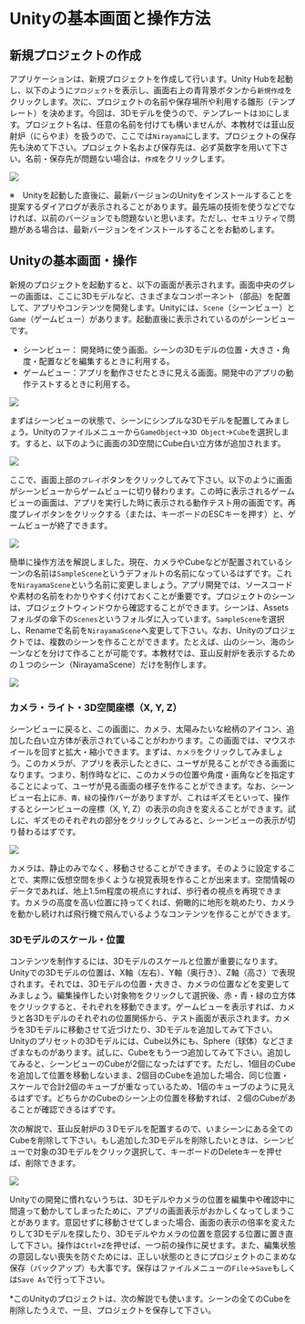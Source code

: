 # Unityの基本画面と操作方法

## 新規プロジェクトの作成
アプリケーションは、新規プロジェクトを作成して行います。Unity Hubを起動し、以下のように`プロジェクト`を表示し、画面右上の青背景ボタンから`新規作成`をクリックします。次に、プロジェクトの名前や保存場所や利用する雛形（テンプレート）を決めます。今回は、3Dモデルを使うので、テンプレートは`3D`にします。プロジェクト名は、任意の名前を付けても構いませんが、本教材では韮山反射炉（にらやま）を扱うので、ここでは`Nirayama`にします。プロジェクトの保存先も決めて下さい。プロジェクト名および保存先は、必ず英数字を用いて下さい。名前・保存先が問題ない場合は、`作成`をクリックします。

![](./img/vr2-1.png)

※　Unityを起動した直後に、最新バージョンのUnityをインストールすることを提案するダイアログが表示されることがあります。最先端の技術を使うなどでなければ、以前のバージョンでも問題ないと思います。ただし、セキュリティで問題がある場合は、最新バージョンをインストールすることをお勧めします。

## Unityの基本画面・操作
新規のプロジェクトを起動すると、以下の画面が表示されます。画面中央のグレーの画面は、ここに3Dモデルなど、さまざまなコンポーネント（部品）を配置して、アプリやコンテンツを開発します。Unityには、`Scene`（シーンビュー）と`Game`（ゲームビュー）があります。起動直後に表示されているのがシーンビューです。

- シーンビュー： 開発時に使う画面。シーンの3Dモデルの位置・大きさ・角度・配置などを編集するときに利用する。
- ゲームビュー：アプリを動作させたときに見える画面。開発中のアプリの動作テストするときに利用する。

![](./img/vr2-2.png)

まずはシーンビューの状態で、シーンにシンプルな3Dモデルを配置してみましょう。Unityのファイルメニューから`GameObject`→`3D Object`→`Cube`を選択します。すると、以下のように画面の3D空間にCube白い立方体が追加されます。

![](./img/vr2-3.png)

ここで、画面上部の`プレイ`ボタンをクリックしてみて下さい。以下のように画面がシーンビューからゲームビューに切り替わります。この時に表示されるゲームビューの画面は、アプリを実行した時に表示される動作テスト用の画面です。再度プレイボタンをクリックする（または、キーボードのESCキーを押す）と、ゲームビューが終了できます。

![](./img/vr2-4.png)

簡単に操作方法を解説しました。現在、カメラやCubeなどが配置されているシーンの名前は`SampleScene`というデフォルトの名前になっているはずです。これを`NirayamaScene`という名前に変更しましょう。アプリ開発では、ソースコードや素材の名前をわかりやすく付けておくことが重要です。プロジェクトのシーンは、プロジェクトウィンドウから確認することができます。シーンは、Assetsフォルダの傘下の`Scenes`というフォルダに入っています。`SampleScene`を選択し、Renameで名前を`NirayamaScene`へ変更して下さい。なお、Unityのプロジェクトでは、複数のシーンを作ることができます。たとえば、山のシーン、海のシーンなどを分けて作ることが可能です。本教材では、韮山反射炉を表示するための１つのシーン（NirayamaScene）だけを制作します。

![](./img/vr2-5.png)

### カメラ・ライト・3D空間座標（X, Y, Z）
シーンビューに戻ると、この画面に、カメラ、太陽みたいな絵柄のアイコン、追加した白い立方体が表示されていることがわかります。この画面では、マウスホイールを回すと拡大・縮小できます。まずは、`カメラ`をクリックしてみましょう。このカメラが、アプリを表示したときに、ユーザが見ることができる画面になります。つまり、制作時などに、このカメラの位置や角度・画角などを指定することによって、ユーザが見る画面の様子を作ることができます。なお、シーンビュー右上に`赤、青、緑`の操作バーがありますが、これはギズモといって、操作するとシーンビューの座標（X, Y, Z）の表示の向きを変えることができます。試しに、ギズモのそれぞれの部分をクリックしてみると、シーンビューの表示が切り替わるはずです。

![](./img/vr2-6.png)

カメラは、静止のみでなく、移動させることができます。そのように設定することで、実際に仮想空間を歩くような視覚表現を作ることが出来ます。空間情報のデータであれば、地上1.5m程度の視点にすれば、歩行者の視点を再現できます。カメラの高度を高い位置に持ってくれば、俯瞰的に地形を眺めたり、カメラを動かし続ければ飛行機で飛んでいるようなコンテンツを作ることができます。


### 3Dモデルのスケール・位置
コンテンツを制作するには、3Dモデルのスケールと位置が重要になります。Unityでの3Dモデルの位置は、X軸（左右）、Y軸（奥行き）、Z軸（高さ）で表現されます。それでは、3Dモデルの位置・大きさ、カメラの位置などを変更してみましょう。編集操作したい対象物をクリックして選択後、赤・青・緑の立方体をクリックすると、それぞれを移動できます。ゲームビューを表示すれば、カメラと各3Dモデルのそれぞれの位置関係から、テスト画面が表示されます。カメラを3Dモデルに移動させて近づけたり、3Dモデルを追加してみて下さい。Unityのプリセットの3Dモデルには、Cube以外にも、Sphere（球体）などさまざまなものがあります。試しに、Cubeをもう一つ追加してみて下さい。追加してみると、シーンビューのCubeが2個になったはずです。ただし、1個目のCubeを追加して位置を移動しないまま、2個目のCubeを追加した場合、同じ位置・スケールで合計2個のキューブが重なっているため、1個のキューブのように見えるはずです。どちらかのCubeのシーン上の位置を移動すれば、２個のCubeがあることが確認できるはずです。

次の解説で、韮山反射炉の３Dモデルを配置するので、いまシーンにある全てのCubeを削除して下さい。もし追加した3Dモデルを削除したいときは、シーンビューで対象の3Dモデルをクリック選択して、キーボードのDeleteキーを押せば、削除できます。

![](./img/vr2-7.png)

Unityでの開発に慣れないうちは、3Dモデルやカメラの位置を編集中や確認中に間違って動かしてしまったために、アプリの画面表示がおかしくなってしまうことがあります。意図せずに移動させてしまった場合、画面の表示の倍率を変えたりして3Dモデルを探したり、3Dモデルやカメラの位置を意図する位置に置き直して下さい。操作は`Ctrl+Z`を押せば、一つ前の操作に戻せます。また、編集状態の意図しない喪失を防ぐためには、正しい状態のときにプロジェクトのこまめな保存（バックアップ）も大事です。保存はファイルメニューの`File`→`Save`もしくは`Save As`で行って下さい。

*このUnityのプロジェクトは、次の解説でも使います。シーンの全てのCubeを削除したうえで、一旦、プロジェクトを保存して下さい。
